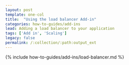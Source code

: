 ```yaml
---
layout: post
template: one-col
title:  "Using the load balancer Add-in"
categories: how-to-guides/add-ins
lead: Adding a load balancer to your application
tags: ['Add in', 'Scaling']
legacy: false
permalink: /:collection/:path:output_ext
---
```




{% include how-to-guides/add-ins/load-balancer.md %}